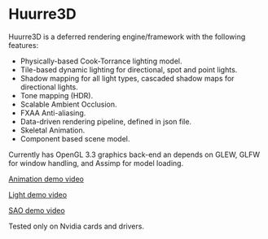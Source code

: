Huurre3D
========

Huurre3D is a deferred rendering engine/framework with the following features:

* Physically-based Cook-Torrance lighting model. 
* Tile-based dynamic lighting for directional, spot and point lights. 
* Shadow mapping for all light types, cascaded shadow maps for directional lights. 
* Tone mapping (HDR). 
* Scalable Ambient Occlusion.
* FXAA Anti-aliasing.
* Data-driven rendering pipeline, defined in json file.
* Skeletal Animation.
* Component based scene model. 

Currently has OpenGL 3.3 graphics back-end an depends on GLEW, GLFW for window handling, and Assimp for model loading.

[Animation demo video](https://www.youtube.com/watch?v=v46BOmgigBY)

[Light demo video](https://www.youtube.com/watch?v=lxE2gDSGtRc )

[SAO demo video](https://www.youtube.com/watch?v=9lsjFGoc4gE)

Tested only on Nvidia cards and drivers.
